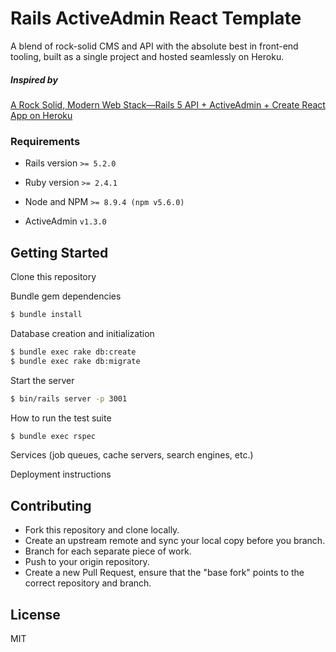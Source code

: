 # Rails ActiveAdmin React Template

A blend of rock-solid CMS and API with the absolute best in front-end tooling, built as a single project and hosted seamlessly on Heroku.

##### Inspired by
[A Rock Solid, Modern Web Stack—Rails 5 API + ActiveAdmin + Create React App on Heroku](https://blog.heroku.com/a-rock-solid-modern-web-stack)

### Requirements
* Rails version
`>= 5.2.0`

* Ruby version
`>= 2.4.1`

* Node and NPM
`>= 8.9.4 (npm v5.6.0)`

* ActiveAdmin
`v1.3.0`

## Getting Started

Clone this repository

Bundle gem dependencies

```bash
$ bundle install
```

Database creation and initialization

```bash
$ bundle exec rake db:create
$ bundle exec rake db:migrate
```

Start the server

```bash
$ bin/rails server -p 3001
```

How to run the test suite

```bash
$ bundle exec rspec
```

Services (job queues, cache servers, search engines, etc.)

Deployment instructions

## Contributing
* Fork this repository and clone locally.
* Create an upstream remote and sync your local copy before you branch.
* Branch for each separate piece of work.
* Push to your origin repository.
* Create a new Pull Request, ensure that the "base fork" points to the correct repository and branch.


License
----

MIT

